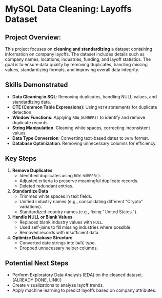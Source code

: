 # MySQL Data Cleaning: Layoffs Dataset

## Project Overview:
This project focuses on **cleaning and standardizing** a dataset containing information on company layoffs. The dataset includes details such as company names, locations, industries, funding, and layoff statistics. The goal is to ensure data quality by removing duplicates, handling missing values, standardizing formats, and improving overall data integrity.

## Skills Demonstrated
- **Data Cleaning in SQL**: Removing duplicates, handling NULL values, and standardizing data.
- **CTE (Common Table Expressions)**: Using `WITH` statements for duplicate detection.
- **Window Functions**: Applying `ROW_NUMBER()` to identify and remove duplicate records.
- **String Manipulation**: Cleaning white spaces, correcting inconsistent values.
- **Data Type Conversion**: Converting text-based dates to `DATE` format.
- **Database Optimization**: Removing unnecessary columns for efficiency.

## Key Steps
1. **Remove Duplicates**
   - Identified duplicates using `ROW_NUMBER()`.
   - Adjusted criteria to preserve meaningful duplicate records.
   - Deleted redundant entries.
2. **Standardize Data**
   - Trimmed white spaces in text fields.
   - Unified industry names (e.g., consolidating different "Crypto" variations).
   - Standardized country names (e.g., fixing "United States.").
3. **Handle NULL or Blank Values**
   - Replaced blank industry values with `NULL`.
   - Used self-joins to fill missing industries where possible.
   - Removed records with insufficient data.
4. **Optimize Database Structure**
   - Converted date strings into `DATE` type.
   - Dropped unnecessary helper columns.

## Potential Next Steps
- Perform Exploratory Data Analysis (EDA) on the cleaned dataset. (ALREADY DONE, LINK:)
- Create visualizations to analyze layoff trends.
- Apply machine learning to predict layoffs based on company attributes.
